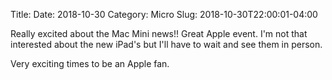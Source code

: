 Title: 
Date: 2018-10-30
Category: Micro
Slug: 2018-10-30T22:00:01-04:00

Really excited about the Mac Mini news!! Great Apple event. I'm not that interested about the new iPad's but I'll have to wait and see them in person. 

Very exciting times to be an Apple fan.